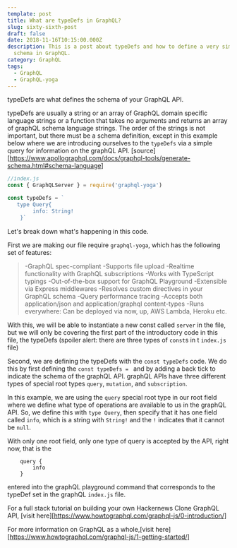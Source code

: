 ```yaml
---
template: post
title: What are typeDefs in GraphQL?
slug: sixty-sixth-post
draft: false
date: 2018-11-16T10:15:00.000Z
description: This is a post about typeDefs and how to define a very simple
  schema in GraphQL.
category: GraphQL
tags:
  - GraphQL
  - GraphQL-yoga
---
```


typeDefs are what defines the schema of your GraphQL API. 

typeDefs are usually a string or an array of GraphQL domain specific language strings or a function that takes no arguments and returns an array of graphQL schema language strings. The order of the strings is not important, but there must be a schema definition, except in this example below where we are introducing ourselves to the `typeDefs` via a simple query for information on the graphQL API. [source][https://www.apollographql.com/docs/graphql-tools/generate-schema.html#schema-language]

```js
//index.js
const { GraphQLServer } = require('graphql-yoga')

const typeDefs = `
   type Query{ 
        info: String!
    }`
```

Let's break down what's happening in this code. 

First we are making our file require `graphql-yoga`, which has the following set of features:
>-GraphQL spec-compliant
>-Supports file upload
>-Realtime functionality with GraphQL subscriptions
>-Works with TypeScript typings
>-Out-of-the-box support for GraphQL Playground
>-Extensible via Express middlewares
>-Resolves custom directives in your GraphQL schema
>-Query performance tracing
>-Accepts both application/json and application/graphql content-types
>-Runs everywhere: Can be deployed via now, up, AWS Lambda, Heroku etc.

With this, we will be able to instantiate a new const called `server` in the file, but we will only be covering the first part of the introductory code in this file, the typeDefs (spoiler alert: there are three types of `const`s in t `index.js` file)

Second, we are defining the typeDefs with the `const typeDefs` code.
We do this by first defining the `const typeDefs = ` and by adding a back tick to indicate the schema of the graphQL API. graphQL APIs have three different types of special root types `query`, `mutation`, and `subscription`. 

In this example, we are using the `query` special root type in our root field where we define what type of operations are available to us in the graphQL API. So, we define this with `type Query`, then specify that it has one field called `info`, which is a string with `String!` and the `!` indicates that it cannot be `null`.

With only one root field, only one type of query is accepted by the API, right now, that is the 
```
    query {
        info
    }
```

entered into the graphQL playground command that corresponds to the typeDef set in the graphQL `index.js` file. 

For a full stack tutorial on building your own Hackernews Clone GraphQL API, [visit here][https://www.howtographql.com/graphql-js/0-introduction/]

For more information on GraphQL as a whole,[visit here][https://www.howtographql.com/graphql-js/1-getting-started/]